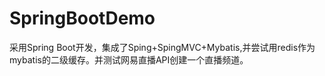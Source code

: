 # SpringBootDemo
采用Spring Boot开发，集成了Sping+SpingMVC+Mybatis,并尝试用redis作为mybatis的二级缓存。并测试网易直播API创建一个直播频道。
